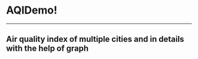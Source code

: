 # AQIDemo!

-----
Air quality index of multiple cities and in details with the help of graph
-----



